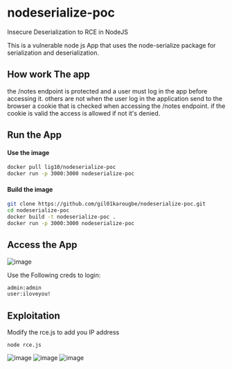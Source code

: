 # nodeserialize-poc
Insecure Deserialization to RCE in NodeJS

This is a vulnerable node js App that uses the node-serialize package for serialization and deserialization.

## How work The app
the /notes endpoint is protected and a user must log in the app before accessing it. others are not
when the user log in the application send to the browser a cookie that is checked when accessing the /notes endpoint.
if the cookie is valid the access is allowed if not it's denied.


## Run the App
#### Use the image
```sh
docker pull lig10/nodeserialize-poc
docker run -p 3000:3000 nodeserialize-poc
```

#### Build the image
```sh
git clone https://github.com/gil01karougbe/nodeserialize-poc.git
cd nodeserialize-poc
docker build -t nodeserialize-poc .
docker run -p 3000:3000 nodeserialize-poc
```

## Access the App
![image](https://github.com/user-attachments/assets/6c626314-1cad-4ddc-ab61-85d3d5633814)

Use the Following creds to login:
```sh
admin:admin
user:iloveyou!
```
## Exploitation
Modify the rce.js to add you IP address
```
node rce.js
```
![image](https://github.com/user-attachments/assets/e5fee4fe-341c-43e5-b5f3-3a2ee9316fe2)
![image](https://github.com/user-attachments/assets/4985f0b6-d346-4028-8feb-865d60bd5da2)
![image](https://github.com/user-attachments/assets/c0f3be6b-a5b2-4103-a308-31b64efe31d4)

